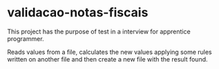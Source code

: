 validacao-notas-fiscais
=======================

This project has the purpose of test in a interview for apprentice programmer.

Reads values from a file, calculates the new values applying some rules written on another file and then create a new file with the result found.

